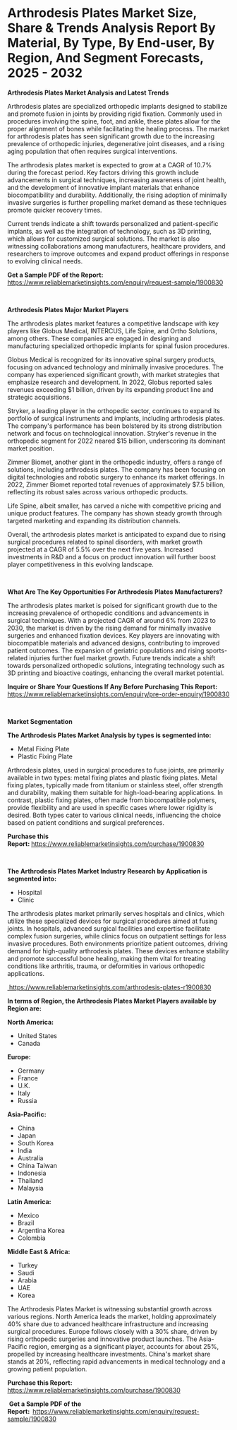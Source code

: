 <p><h1>Arthrodesis Plates Market Size, Share & Trends Analysis Report By Material, By Type, By End-user, By Region, And Segment Forecasts, 2025 - 2032</h1></p><p><strong>Arthrodesis Plates Market Analysis and Latest Trends</strong></p>
<p><p>Arthrodesis plates are specialized orthopedic implants designed to stabilize and promote fusion in joints by providing rigid fixation. Commonly used in procedures involving the spine, foot, and ankle, these plates allow for the proper alignment of bones while facilitating the healing process. The market for arthrodesis plates has seen significant growth due to the increasing prevalence of orthopedic injuries, degenerative joint diseases, and a rising aging population that often requires surgical interventions.</p><p>The arthrodesis plates market is expected to grow at a CAGR of 10.7% during the forecast period. Key factors driving this growth include advancements in surgical techniques, increasing awareness of joint health, and the development of innovative implant materials that enhance biocompatibility and durability. Additionally, the rising adoption of minimally invasive surgeries is further propelling market demand as these techniques promote quicker recovery times.</p><p>Current trends indicate a shift towards personalized and patient-specific implants, as well as the integration of technology, such as 3D printing, which allows for customized surgical solutions. The market is also witnessing collaborations among manufacturers, healthcare providers, and researchers to improve outcomes and expand product offerings in response to evolving clinical needs.</p></p>
<p><strong>Get a Sample PDF of the Report:&nbsp;</strong> <a href="https://www.reliablemarketinsights.com/enquiry/request-sample/1900830?utm_campaign=2241&utm_medium=2&utm_source=Github&utm_content=ia&utm_term=16042025&utm_id=arthrodesis-plates">https://www.reliablemarketinsights.com/enquiry/request-sample/1900830</a></p>
<p>&nbsp;</p>
<p><strong>Arthrodesis Plates Major Market Players</strong></p>
<p><p>The arthrodesis plates market features a competitive landscape with key players like Globus Medical, INTERCUS, Life Spine, and Ortho Solutions, among others. These companies are engaged in designing and manufacturing specialized orthopedic implants for spinal fusion procedures.</p><p>Globus Medical is recognized for its innovative spinal surgery products, focusing on advanced technology and minimally invasive procedures. The company has experienced significant growth, with market strategies that emphasize research and development. In 2022, Globus reported sales revenues exceeding $1 billion, driven by its expanding product line and strategic acquisitions.</p><p>Stryker, a leading player in the orthopedic sector, continues to expand its portfolio of surgical instruments and implants, including arthrodesis plates. The company's performance has been bolstered by its strong distribution network and focus on technological innovation. Stryker's revenue in the orthopedic segment for 2022 neared $15 billion, underscoring its dominant market position.</p><p>Zimmer Biomet, another giant in the orthopedic industry, offers a range of solutions, including arthrodesis plates. The company has been focusing on digital technologies and robotic surgery to enhance its market offerings. In 2022, Zimmer Biomet reported total revenues of approximately $7.5 billion, reflecting its robust sales across various orthopedic products.</p><p>Life Spine, albeit smaller, has carved a niche with competitive pricing and unique product features. The company has shown steady growth through targeted marketing and expanding its distribution channels.</p><p>Overall, the arthrodesis plates market is anticipated to expand due to rising surgical procedures related to spinal disorders, with market growth projected at a CAGR of 5.5% over the next five years. Increased investments in R&D and a focus on product innovation will further boost player competitiveness in this evolving landscape.</p></p>
<p>&nbsp;</p>
<p><strong>What Are The Key Opportunities For Arthrodesis Plates Manufacturers?</strong></p>
<p><p>The arthrodesis plates market is poised for significant growth due to the increasing prevalence of orthopedic conditions and advancements in surgical techniques. With a projected CAGR of around 6% from 2023 to 2030, the market is driven by the rising demand for minimally invasive surgeries and enhanced fixation devices. Key players are innovating with biocompatible materials and advanced designs, contributing to improved patient outcomes. The expansion of geriatric populations and rising sports-related injuries further fuel market growth. Future trends indicate a shift towards personalized orthopedic solutions, integrating technology such as 3D printing and bioactive coatings, enhancing the overall market potential.</p></p>
<p><strong>Inquire or Share Your Questions If Any Before Purchasing This Report:</strong> <a href="https://www.reliablemarketinsights.com/enquiry/pre-order-enquiry/1900830?utm_campaign=2241&utm_medium=2&utm_source=Github&utm_content=ia&utm_term=16042025&utm_id=arthrodesis-plates">https://www.reliablemarketinsights.com/enquiry/pre-order-enquiry/1900830</a></p>
<p>&nbsp;</p>
<p><strong>Market Segmentation</strong></p>
<p><strong>The Arthrodesis Plates Market Analysis by types is segmented into:</strong></p>
<p><ul><li>Metal Fixing Plate</li><li>Plastic Fixing Plate</li></ul></p>
<p><p>Arthrodesis plates, used in surgical procedures to fuse joints, are primarily available in two types: metal fixing plates and plastic fixing plates. Metal fixing plates, typically made from titanium or stainless steel, offer strength and durability, making them suitable for high-load-bearing applications. In contrast, plastic fixing plates, often made from biocompatible polymers, provide flexibility and are used in specific cases where lower rigidity is desired. Both types cater to various clinical needs, influencing the choice based on patient conditions and surgical preferences.</p></p>
<p><strong>Purchase this Report:&nbsp;</strong><a href="https://www.reliablemarketinsights.com/purchase/1900830?utm_campaign=2241&utm_medium=2&utm_source=Github&utm_content=ia&utm_term=16042025&utm_id=arthrodesis-plates">https://www.reliablemarketinsights.com/purchase/1900830</a></p>
<p>&nbsp;</p>
<p><strong>The Arthrodesis Plates Market Industry Research by Application is segmented into:</strong></p>
<p><ul><li>Hospital</li><li>Clinic</li></ul></p>
<p><p>The arthrodesis plates market primarily serves hospitals and clinics, which utilize these specialized devices for surgical procedures aimed at fusing joints. In hospitals, advanced surgical facilities and expertise facilitate complex fusion surgeries, while clinics focus on outpatient settings for less invasive procedures. Both environments prioritize patient outcomes, driving demand for high-quality arthrodesis plates. These devices enhance stability and promote successful bone healing, making them vital for treating conditions like arthritis, trauma, or deformities in various orthopedic applications.</p></p>
<p><a href="https://www.reliablemarketinsights.com/arthrodesis-plates-r1900830?utm_campaign=2241&utm_medium=2&utm_source=Github&utm_content=ia&utm_term=16042025&utm_id=arthrodesis-plates">&nbsp;https://www.reliablemarketinsights.com/arthrodesis-plates-r1900830</a></p>
<p><strong>In terms of Region, the Arthrodesis Plates Market Players available by Region are:</strong></p>
<p>
    <p> <strong> North America: </strong>
        <ul>
            <li>United States</li>
            <li>Canada</li>
        </ul>
        </p> 
    <p> <strong> Europe: </strong>
        <ul>
            <li>Germany</li>
            <li>France</li>
            <li>U.K.</li>
            <li>Italy</li>
            <li>Russia</li>
        </ul>
        </p> 
    <p> <strong> Asia-Pacific: </strong>
        <ul>
            <li>China</li>
            <li>Japan</li>
            <li>South Korea</li>
            <li>India</li>
            <li>Australia</li>
            <li>China Taiwan</li>
            <li>Indonesia</li>
            <li>Thailand</li>
            <li>Malaysia</li>
        </ul>
        </p> 
    <p> <strong> Latin America: </strong>
        <ul>
            <li>Mexico</li>
            <li>Brazil</li>
            <li>Argentina Korea</li>
            <li>Colombia</li>
        </ul>
        </p> 
    <p> <strong> Middle East & Africa: </strong>
        <ul>
            <li>Turkey</li>
            <li>Saudi</li>
            <li>Arabia</li>
            <li>UAE</li>
            <li>Korea</li>
        </ul>
    </p>
    </p>
<p><p>The Arthrodesis Plates Market is witnessing substantial growth across various regions. North America leads the market, holding approximately 40% share due to advanced healthcare infrastructure and increasing surgical procedures. Europe follows closely with a 30% share, driven by rising orthopedic surgeries and innovative product launches. The Asia-Pacific region, emerging as a significant player, accounts for about 25%, propelled by increasing healthcare investments. China's market share stands at 20%, reflecting rapid advancements in medical technology and a growing patient population.</p></p>
<p><strong>Purchase this Report: </strong><a href="https://www.reliablemarketinsights.com/purchase/1900830?utm_campaign=2241&utm_medium=2&utm_source=Github&utm_content=ia&utm_term=16042025&utm_id=arthrodesis-plates">https://www.reliablemarketinsights.com/purchase/1900830</a></p>
<p>&nbsp;<strong>Get a Sample PDF of the Report:&nbsp;&nbsp;</strong><a href="https://www.reliablemarketinsights.com/enquiry/request-sample/1900830?utm_campaign=2241&utm_medium=2&utm_source=Github&utm_content=ia&utm_term=16042025&utm_id=arthrodesis-plates">https://www.reliablemarketinsights.com/enquiry/request-sample/1900830</a></p>
<p><strong></strong></p>
<p><p></p><p></p><p></p></p>